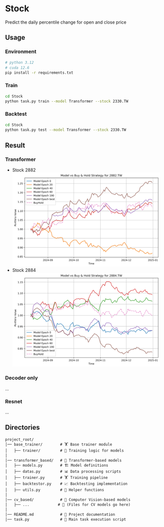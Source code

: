# Stock
Predict the daily percentile change for open and close price

## Usage

### Environment
```bash
# python 3.12
# cuda 12.6
pip install -r requirements.txt
```
### Train
```bash
cd Stock
python task.py train --model Transformer --stock 2330.TW
```
### Backtest
```bash
cd Stock
python task.py test --model Transformer --stock 2330.TW  
```

## Result
### Transformer
- Stock 2882
![2882 performance](https://github.com/KJJHHH/Stock/blob/main/Transformer_based/transformer-result/2882.TW.png)
- Stock 2884
![2884 performance](https://github.com/KJJHHH/Stock/blob/main/Transformer_based/transformer-result/2884.TW.png)
### Decoder only
...

### Resnet
...


## Directories
```
project_root/
│── base_trainer/        # 🏋️ Base trainer module
│   ├── trainer/         # 🎯 Training logic for models
│
│── transformer_based/   # 🤖 Transformer-based models
│   ├── models.py        # 🏗️ Model definitions
│   ├── datas.py         # 📊 Data processing scripts
│   ├── trainer.py       # 🏋️ Training pipeline
│   ├── backtestor.py    # 📈 Backtesting implementation
│   ├── utils.py         # 🔧 Helper functions
│
│── cv_based/            # 🎥 Computer Vision-based models
│   ├── ...             # 📂 (Files for CV models go here)
│
│── README.md            # 📘 Project documentation
│── task.py              # 🚀 Main task execution script
```




